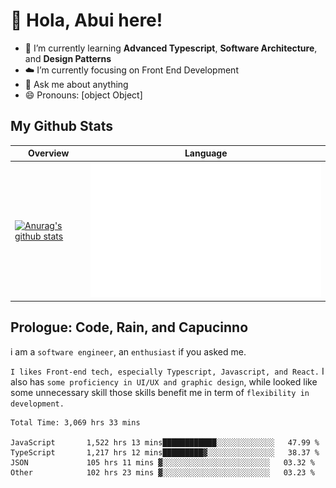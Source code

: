 # 👋 Hola, Abui here!

- 🌱 I’m currently learning **Advanced Typescript**, **Software Architecture**, and **Design Patterns**
- ☁️ I’m currently focusing on Front End Development
- 💬 Ask me about anything
- 😄 Pronouns: [object Object]

## My Github Stats

| Overview | Language |
| --- | --- |
|[![Anurag's github stats](https://github-readme-stats.vercel.app/api?username=abui-am&count_private=true)](https://github.com/anuraghazra/github-readme-stats)|![Language](https://raw.githubusercontent.com/abui-am/stats/c6455f656dfce7acd3951e5ec5b25d72af0b2ee3/generated/languages.svg)|

## Prologue: Code, Rain, and Capucinno
i am a `software engineer`, an `enthusiast` if you asked me. 

`I likes Front-end tech, especially Typescript, Javascript, and React.` I also has `some proficiency in UI/UX and graphic design`, while looked like some unnecessary skill those skills benefit me in term of `flexibility in development.`


<!--START_SECTION:waka-->

```text
Total Time: 3,069 hrs 33 mins

JavaScript       1,522 hrs 13 mins████████████░░░░░░░░░░░░░   47.99 %
TypeScript       1,217 hrs 12 mins█████████▓░░░░░░░░░░░░░░░   38.37 %
JSON             105 hrs 11 mins ▓░░░░░░░░░░░░░░░░░░░░░░░░   03.32 %
Other            102 hrs 23 mins ▓░░░░░░░░░░░░░░░░░░░░░░░░   03.23 %
```

<!--END_SECTION:waka-->
